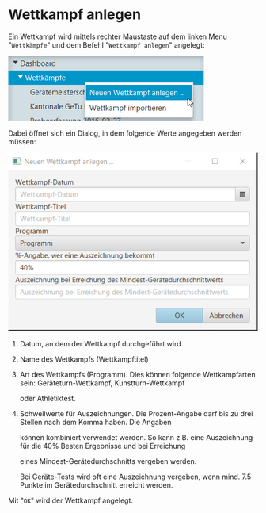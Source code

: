 # Wettkampf anlegen

Ein Wettkampf wird mittels rechter Maustaste auf dem linken Menu "`Wettkämpfe`" und dem Befehl "`Wettkampf anlegen`" angelegt:

![](../.gitbook/assets/wettkampf-anlegen.png)

Dabei öffnet sich ein Dialog, in dem folgende Werte angegeben werden müssen:

![](../.gitbook/assets/wettkampf-anlegen-dlg.png)

1. Datum, an dem der Wettkampf durchgeführt wird.
2. Name des Wettkampfs \(Wettkampftitel\)
3. Art des Wettkampfs \(Programm\). Dies können folgende Wettkampfarten sein: Geräteturn-Wettkampf, Kunstturn-Wettkampf 

   oder Athletiktest.

4. Schwellwerte für Auszeichnungen. Die Prozent-Angabe darf bis zu drei Stellen nach dem Komma haben. Die Angaben 

   können kombiniert verwendet werden. So kann z.B. eine Auszeichnung für die 40% Besten Ergebnisse und bei Erreichung 

   eines Mindest-Gerätedurchschnitts vergeben werden. 

   Bei Geräte-Tests wird oft eine Auszeichnung vergeben, wenn mind. 7.5 Punkte im Gerätedurchschnitt erreicht werden.

Mit "`OK`" wird der Wettkampf angelegt.

